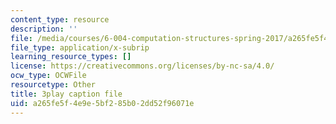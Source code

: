 ```yaml
---
content_type: resource
description: ''
file: /media/courses/6-004-computation-structures-spring-2017/a265fe5f4e9e5bf285b02dd52f96071e_xd35dftjRrc.vtt
file_type: application/x-subrip
learning_resource_types: []
license: https://creativecommons.org/licenses/by-nc-sa/4.0/
ocw_type: OCWFile
resourcetype: Other
title: 3play caption file
uid: a265fe5f-4e9e-5bf2-85b0-2dd52f96071e
---
```

